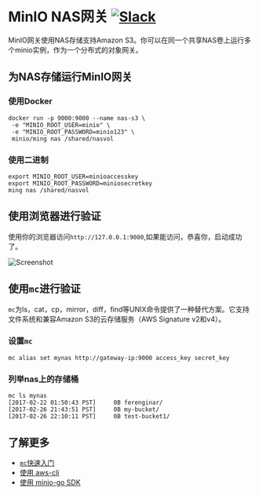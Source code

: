 # MinIO NAS网关 [![Slack](https://slack.min.io/slack?type=svg)](https://slack.min.io)
MinIO网关使用NAS存储支持Amazon S3。你可以在同一个共享NAS卷上运行多个minio实例，作为一个分布式的对象网关。

## 为NAS存储运行MinIO网关
### 使用Docker
```
docker run -p 9000:9000 --name nas-s3 \
 -e "MINIO_ROOT_USER=minio" \
 -e "MINIO_ROOT_PASSWORD=minio123" \
 minio/ming nas /shared/nasvol
```

### 使用二进制
```
export MINIO_ROOT_USER=minioaccesskey
export MINIO_ROOT_PASSWORD=miniosecretkey
ming nas /shared/nasvol
```
## 使用浏览器进行验证
使用你的浏览器访问`http://127.0.0.1:9000`,如果能访问，恭喜你，启动成功了。

![Screenshot](https://raw.githubusercontent.com/minio/minio/master/docs/screenshots/minio-browser-gateway.png)

## 使用`mc`进行验证
`mc`为ls，cat，cp，mirror，diff，find等UNIX命令提供了一种替代方案。它支持文件系统和兼容Amazon S3的云存储服务（AWS Signature v2和v4）。

### 设置`mc`
```
mc alias set mynas http://gateway-ip:9000 access_key secret_key
```

### 列举nas上的存储桶
```
mc ls mynas
[2017-02-22 01:50:43 PST]     0B ferenginar/
[2017-02-26 21:43:51 PST]     0B my-bucket/
[2017-02-26 22:10:11 PST]     0B test-bucket1/
```

## 了解更多
- [`mc`快速入门](https://docs.min.io/docs/minio-client-quickstart-guide)
- [使用 aws-cli](https://docs.min.io/docs/aws-cli-with-minio)
- [使用 minio-go SDK](https://docs.min.io/docs/golang-client-quickstart-guide)
